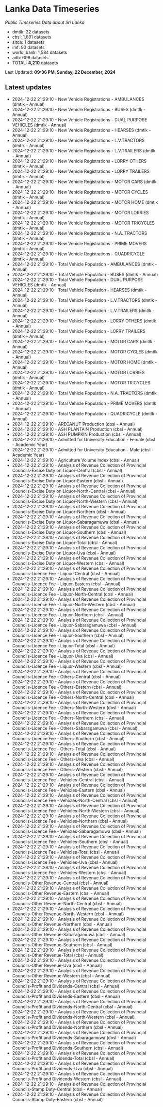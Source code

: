 # Lanka Data Timeseries
*Public Timeseries Data about Sri Lanka*

* dmtlk: 32 datasets
* cbsl: 1,891 datasets
* sltda: 1 datasets
* imf: 93 datasets
* world_bank: 1,584 datasets
* adb: 609 datasets
* TOTAL: **4,210** datasets

Last Updated: **09:36 PM, Sunday, 22 December, 2024**

## Latest updates

* 2024-12-22 21:29:10 - New Vehicle Registrations - AMBULANCES (dmtlk - Annual)
* 2024-12-22 21:29:10 - New Vehicle Registrations - BUSES (dmtlk - Annual)
* 2024-12-22 21:29:10 - New Vehicle Registrations - DUAL PURPOSE VEHICLES (dmtlk - Annual)
* 2024-12-22 21:29:10 - New Vehicle Registrations - HEARSES (dmtlk - Annual)
* 2024-12-22 21:29:10 - New Vehicle Registrations - L.V.TRACTORS (dmtlk - Annual)
* 2024-12-22 21:29:10 - New Vehicle Registrations - L.V.TRAILERS (dmtlk - Annual)
* 2024-12-22 21:29:10 - New Vehicle Registrations - LORRY OTHERS (dmtlk - Annual)
* 2024-12-22 21:29:10 - New Vehicle Registrations - LORRY TRAILERS (dmtlk - Annual)
* 2024-12-22 21:29:10 - New Vehicle Registrations - MOTOR CARS (dmtlk - Annual)
* 2024-12-22 21:29:10 - New Vehicle Registrations - MOTOR CYCLES (dmtlk - Annual)
* 2024-12-22 21:29:10 - New Vehicle Registrations - MOTOR HOME (dmtlk - Annual)
* 2024-12-22 21:29:10 - New Vehicle Registrations - MOTOR LORRIES (dmtlk - Annual)
* 2024-12-22 21:29:10 - New Vehicle Registrations - MOTOR TRICYCLES (dmtlk - Annual)
* 2024-12-22 21:29:10 - New Vehicle Registrations - N.A. TRACTORS (dmtlk - Annual)
* 2024-12-22 21:29:10 - New Vehicle Registrations - PRIME MOVERS (dmtlk - Annual)
* 2024-12-22 21:29:10 - New Vehicle Registrations - QUADRICYCLE (dmtlk - Annual)
* 2024-12-22 21:29:10 - Total Vehicle Population - AMBULANCES (dmtlk - Annual)
* 2024-12-22 21:29:10 - Total Vehicle Population - BUSES (dmtlk - Annual)
* 2024-12-22 21:29:10 - Total Vehicle Population - DUAL PURPOSE VEHICLES (dmtlk - Annual)
* 2024-12-22 21:29:10 - Total Vehicle Population - HEARSES (dmtlk - Annual)
* 2024-12-22 21:29:10 - Total Vehicle Population - L.V.TRACTORS (dmtlk - Annual)
* 2024-12-22 21:29:10 - Total Vehicle Population - L.V.TRAILERS (dmtlk - Annual)
* 2024-12-22 21:29:10 - Total Vehicle Population - LORRY OTHERS (dmtlk - Annual)
* 2024-12-22 21:29:10 - Total Vehicle Population - LORRY TRAILERS (dmtlk - Annual)
* 2024-12-22 21:29:10 - Total Vehicle Population - MOTOR CARS (dmtlk - Annual)
* 2024-12-22 21:29:10 - Total Vehicle Population - MOTOR CYCLES (dmtlk - Annual)
* 2024-12-22 21:29:10 - Total Vehicle Population - MOTOR HOME (dmtlk - Annual)
* 2024-12-22 21:29:10 - Total Vehicle Population - MOTOR LORRIES (dmtlk - Annual)
* 2024-12-22 21:29:10 - Total Vehicle Population - MOTOR TRICYCLES (dmtlk - Annual)
* 2024-12-22 21:29:10 - Total Vehicle Population - N.A. TRACTORS (dmtlk - Annual)
* 2024-12-22 21:29:10 - Total Vehicle Population - PRIME MOVERS (dmtlk - Annual)
* 2024-12-22 21:29:10 - Total Vehicle Population - QUADRICYCLE (dmtlk - Annual)
* 2024-12-22 21:29:10 - ARECANUT Production (cbsl - Annual)
* 2024-12-22 21:29:10 - ASH PLANTAIN Production (cbsl - Annual)
* 2024-12-22 21:29:10 - ASH PUMPKIN Production (cbsl - Annual)
* 2024-12-22 21:29:10 - Admitted for University Education - Female (cbsl - Academic Year)
* 2024-12-22 21:29:10 - Admitted for University Education - Male (cbsl - Academic Year)
* 2024-12-22 21:29:10 - Agriculture Volume Index (cbsl - Annual)
* 2024-12-22 21:29:10 - Analysis of Revenue Collection of Provincial Councils-Excise Duty on Liquor-Central (cbsl - Annual)
* 2024-12-22 21:29:10 - Analysis of Revenue Collection of Provincial Councils-Excise Duty on Liquor-Eastern (cbsl - Annual)
* 2024-12-22 21:29:10 - Analysis of Revenue Collection of Provincial Councils-Excise Duty on Liquor-North-Central (cbsl - Annual)
* 2024-12-22 21:29:10 - Analysis of Revenue Collection of Provincial Councils-Excise Duty on Liquor-North-Western (cbsl - Annual)
* 2024-12-22 21:29:10 - Analysis of Revenue Collection of Provincial Councils-Excise Duty on Liquor-Northern (cbsl - Annual)
* 2024-12-22 21:29:10 - Analysis of Revenue Collection of Provincial Councils-Excise Duty on Liquor-Sabaragamuwa (cbsl - Annual)
* 2024-12-22 21:29:10 - Analysis of Revenue Collection of Provincial Councils-Excise Duty on Liquor-Southern (cbsl - Annual)
* 2024-12-22 21:29:10 - Analysis of Revenue Collection of Provincial Councils-Excise Duty on Liquor-Total (cbsl - Annual)
* 2024-12-22 21:29:10 - Analysis of Revenue Collection of Provincial Councils-Excise Duty on Liquor-Uva (cbsl - Annual)
* 2024-12-22 21:29:10 - Analysis of Revenue Collection of Provincial Councils-Excise Duty on Liquor-Western (cbsl - Annual)
* 2024-12-22 21:29:10 - Analysis of Revenue Collection of Provincial Councils-Licence Fee - Liquor-Central (cbsl - Annual)
* 2024-12-22 21:29:10 - Analysis of Revenue Collection of Provincial Councils-Licence Fee - Liquor-Eastern (cbsl - Annual)
* 2024-12-22 21:29:10 - Analysis of Revenue Collection of Provincial Councils-Licence Fee - Liquor-North-Central (cbsl - Annual)
* 2024-12-22 21:29:10 - Analysis of Revenue Collection of Provincial Councils-Licence Fee - Liquor-North-Western (cbsl - Annual)
* 2024-12-22 21:29:10 - Analysis of Revenue Collection of Provincial Councils-Licence Fee - Liquor-Northern (cbsl - Annual)
* 2024-12-22 21:29:10 - Analysis of Revenue Collection of Provincial Councils-Licence Fee - Liquor-Sabaragamuwa (cbsl - Annual)
* 2024-12-22 21:29:10 - Analysis of Revenue Collection of Provincial Councils-Licence Fee - Liquor-Southern (cbsl - Annual)
* 2024-12-22 21:29:10 - Analysis of Revenue Collection of Provincial Councils-Licence Fee - Liquor-Total (cbsl - Annual)
* 2024-12-22 21:29:10 - Analysis of Revenue Collection of Provincial Councils-Licence Fee - Liquor-Uva (cbsl - Annual)
* 2024-12-22 21:29:10 - Analysis of Revenue Collection of Provincial Councils-Licence Fee - Liquor-Western (cbsl - Annual)
* 2024-12-22 21:29:10 - Analysis of Revenue Collection of Provincial Councils-Licence Fee - Others-Central (cbsl - Annual)
* 2024-12-22 21:29:10 - Analysis of Revenue Collection of Provincial Councils-Licence Fee - Others-Eastern (cbsl - Annual)
* 2024-12-22 21:29:10 - Analysis of Revenue Collection of Provincial Councils-Licence Fee - Others-North-Central (cbsl - Annual)
* 2024-12-22 21:29:10 - Analysis of Revenue Collection of Provincial Councils-Licence Fee - Others-North-Western (cbsl - Annual)
* 2024-12-22 21:29:10 - Analysis of Revenue Collection of Provincial Councils-Licence Fee - Others-Northern (cbsl - Annual)
* 2024-12-22 21:29:10 - Analysis of Revenue Collection of Provincial Councils-Licence Fee - Others-Sabaragamuwa (cbsl - Annual)
* 2024-12-22 21:29:10 - Analysis of Revenue Collection of Provincial Councils-Licence Fee - Others-Southern (cbsl - Annual)
* 2024-12-22 21:29:10 - Analysis of Revenue Collection of Provincial Councils-Licence Fee - Others-Total (cbsl - Annual)
* 2024-12-22 21:29:10 - Analysis of Revenue Collection of Provincial Councils-Licence Fee - Others-Uva (cbsl - Annual)
* 2024-12-22 21:29:10 - Analysis of Revenue Collection of Provincial Councils-Licence Fee - Others-Western (cbsl - Annual)
* 2024-12-22 21:29:10 - Analysis of Revenue Collection of Provincial Councils-Licence Fee - Vehicles-Central (cbsl - Annual)
* 2024-12-22 21:29:10 - Analysis of Revenue Collection of Provincial Councils-Licence Fee - Vehicles-Eastern (cbsl - Annual)
* 2024-12-22 21:29:10 - Analysis of Revenue Collection of Provincial Councils-Licence Fee - Vehicles-North-Central (cbsl - Annual)
* 2024-12-22 21:29:10 - Analysis of Revenue Collection of Provincial Councils-Licence Fee - Vehicles-North-Western (cbsl - Annual)
* 2024-12-22 21:29:10 - Analysis of Revenue Collection of Provincial Councils-Licence Fee - Vehicles-Northern (cbsl - Annual)
* 2024-12-22 21:29:10 - Analysis of Revenue Collection of Provincial Councils-Licence Fee - Vehicles-Sabaragamuwa (cbsl - Annual)
* 2024-12-22 21:29:10 - Analysis of Revenue Collection of Provincial Councils-Licence Fee - Vehicles-Southern (cbsl - Annual)
* 2024-12-22 21:29:10 - Analysis of Revenue Collection of Provincial Councils-Licence Fee - Vehicles-Total (cbsl - Annual)
* 2024-12-22 21:29:10 - Analysis of Revenue Collection of Provincial Councils-Licence Fee - Vehicles-Uva (cbsl - Annual)
* 2024-12-22 21:29:10 - Analysis of Revenue Collection of Provincial Councils-Licence Fee - Vehicles-Western (cbsl - Annual)
* 2024-12-22 21:29:10 - Analysis of Revenue Collection of Provincial Councils-Other Revenue-Central (cbsl - Annual)
* 2024-12-22 21:29:10 - Analysis of Revenue Collection of Provincial Councils-Other Revenue-Eastern (cbsl - Annual)
* 2024-12-22 21:29:10 - Analysis of Revenue Collection of Provincial Councils-Other Revenue-North-Central (cbsl - Annual)
* 2024-12-22 21:29:10 - Analysis of Revenue Collection of Provincial Councils-Other Revenue-North-Western (cbsl - Annual)
* 2024-12-22 21:29:10 - Analysis of Revenue Collection of Provincial Councils-Other Revenue-Northern (cbsl - Annual)
* 2024-12-22 21:29:10 - Analysis of Revenue Collection of Provincial Councils-Other Revenue-Sabaragamuwa (cbsl - Annual)
* 2024-12-22 21:29:10 - Analysis of Revenue Collection of Provincial Councils-Other Revenue-Southern (cbsl - Annual)
* 2024-12-22 21:29:10 - Analysis of Revenue Collection of Provincial Councils-Other Revenue-Total (cbsl - Annual)
* 2024-12-22 21:29:10 - Analysis of Revenue Collection of Provincial Councils-Other Revenue-Uva (cbsl - Annual)
* 2024-12-22 21:29:10 - Analysis of Revenue Collection of Provincial Councils-Other Revenue-Western (cbsl - Annual)
* 2024-12-22 21:29:10 - Analysis of Revenue Collection of Provincial Councils-Profit and Dividends-Central (cbsl - Annual)
* 2024-12-22 21:29:10 - Analysis of Revenue Collection of Provincial Councils-Profit and Dividends-Eastern (cbsl - Annual)
* 2024-12-22 21:29:10 - Analysis of Revenue Collection of Provincial Councils-Profit and Dividends-North-Central (cbsl - Annual)
* 2024-12-22 21:29:10 - Analysis of Revenue Collection of Provincial Councils-Profit and Dividends-North-Western (cbsl - Annual)
* 2024-12-22 21:29:10 - Analysis of Revenue Collection of Provincial Councils-Profit and Dividends-Northern (cbsl - Annual)
* 2024-12-22 21:29:10 - Analysis of Revenue Collection of Provincial Councils-Profit and Dividends-Sabaragamuwa (cbsl - Annual)
* 2024-12-22 21:29:10 - Analysis of Revenue Collection of Provincial Councils-Profit and Dividends-Southern (cbsl - Annual)
* 2024-12-22 21:29:10 - Analysis of Revenue Collection of Provincial Councils-Profit and Dividends-Total (cbsl - Annual)
* 2024-12-22 21:29:10 - Analysis of Revenue Collection of Provincial Councils-Profit and Dividends-Uva (cbsl - Annual)
* 2024-12-22 21:29:10 - Analysis of Revenue Collection of Provincial Councils-Profit and Dividends-Western (cbsl - Annual)
* 2024-12-22 21:29:10 - Analysis of Revenue Collection of Provincial Councils-Stamp Duty-Central (cbsl - Annual)
* 2024-12-22 21:29:10 - Analysis of Revenue Collection of Provincial Councils-Stamp Duty-Eastern (cbsl - Annual)